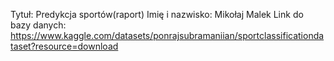 Tytuł: Predykcja sportów(raport)
Imię i nazwisko: Mikołaj Malek
Link do bazy danych: https://www.kaggle.com/datasets/ponrajsubramaniian/sportclassificationdataset?resource=download
